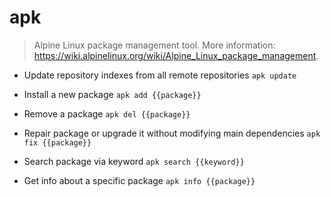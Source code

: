 # apk
> Alpine Linux package management tool.
> More information: <https://wiki.alpinelinux.org/wiki/Alpine_Linux_package_management>.

- Update repository indexes from all remote repositories
`apk update`

- Install a new package
`apk add {{package}}`

- Remove a package
`apk del {{package}}`

- Repair package or upgrade it without modifying main dependencies
`apk fix {{package}}`

- Search package via keyword
`apk search {{keyword}}`

- Get info about a specific package
`apk info {{package}}`
